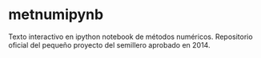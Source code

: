 metnumipynb
===========

Texto interactivo en ipython notebook de métodos numéricos.
Repositorio oficial del pequeño proyecto del semillero aprobado en 2014.
